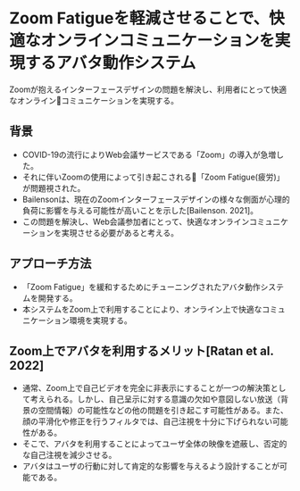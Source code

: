 # Zoom Fatigueを軽減させることで、快適なオンラインコミュニケーションを実現するアバタ動作システム
Zoomが抱えるインターフェースデザインの問題を解決し、利用者にとって快適なオンラインコミュニケーションを実現する。

## 背景
- COVID-19の流行によりWeb会議サービスである「Zoom」の導入が急増した。
- それに伴いZoomの使用によって引き起こされる「Zoom Fatigue(疲労)」が問題視された。
- Bailensonは、現在のZoomインターフェースデザインの様々な側面が心理的負荷に影響を与える可能性が高いことを示した[Bailenson. 2021]。
- この問題を解決し、Web会議参加者にとって、快適なオンラインコミュニケーションを実現させる必要があると考える。

## アプローチ方法
- 「Zoom Fatigue」を緩和するためにチューニングされたアバタ動作システムを開発する。
- 本システムをZoom上で利用することにより、オンライン上で快適なコミュニケーション環境を実現する。

## Zoom上でアバタを利用するメリット[Ratan et al. 2022]
- 通常、Zoom上で自己ビデオを完全に非表示にすることが一つの解決策として考えられる。しかし、自己呈示に対する意識の欠如や意図しない放送（背景の空間情報）の可能性などの他の問題を引き起こす可能性がある。また、顔の平滑化や修正を行うフィルタでは、自己注視を十分に下げられない可能性がある。
- そこで、アバタを利用することによってユーザ全体の映像を遮蔽し、否定的な自己注視を減少させる。
- アバタはユーザの行動に対して肯定的な影響を与えるよう設計することが可能である。

